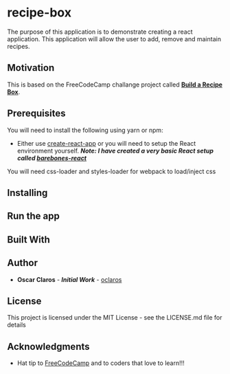 # recipe-box

The purpose of this application is to demonstrate creating a react application. This application will allow the user to add, remove and maintain recipes.

## Motivation
This is based on the FreeCodeCamp challange project called **[Build a Recipe Box](https://www.freecodecamp.org/challenges/build-a-recipe-box "Build a Recipe Box")**.

## Prerequisites
You will need to install the following using yarn or npm:
* Either use [create-react-app](https://github.com/facebook/create-react-app "create react app") or you will need to setup the React environment yourself. ***Note: I have created a very basic React setup called [barebones-react](https://github.com/oclaros/barebones-react "barebones-react")***

You will need css-loader and styles-loader for webpack to load/inject css
## Installing

## Run the app

## Built With

## Author

* **Oscar Claros** - ***Initial Work*** - [oclaros](https://github.com/oclaros)

## License
This project is licensed under the MIT License - see the LICENSE.md file for details

## Acknowledgments
* Hat tip to [FreeCodeCamp](https://www.freecodecamp.org "FreeCodeCamp") and to coders that love to learn!!!